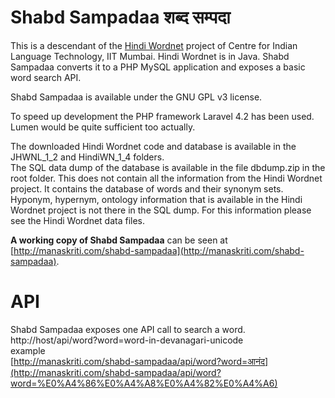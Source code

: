 Shabd Sampadaa शब्द सम्पदा
========================

This is a descendant of the [Hindi Wordnet](http://www.cfilt.iitb.ac.in/wordnet/webhwn/) project of Centre for Indian Language Technology, IIT Mumbai.
Hindi Wordnet is in Java. Shabd Sampadaa converts it to a PHP MySQL application and exposes a basic word search API.

Shabd Sampadaa is available under the GNU GPL v3 license.

To speed up development the PHP framework Laravel 4.2 has been used. Lumen would be quite sufficient too actually.

The downloaded Hindi Wordnet code and database is available in the JHWNL_1_2 and HindiWN_1_4 folders.  
The SQL data dump of the database is available in the file dbdump.zip in the root folder. This does not contain all the information from the Hindi Wordnet project. It contains the database of words and their synonym sets. Hyponym, hypernym, ontology information that is available in the Hindi Wordnet project is not there in the SQL dump. For this information please see the Hindi Wordnet data files.

**A working copy of Shabd Sampadaa** can be seen at [http://manaskriti.com/shabd-sampadaa](http://manaskriti.com/shabd-sampadaa).

API
===
Shabd Sampadaa exposes one API call to search a word.   
http://host/api/word?word=word-in-devanagari-unicode  
example  
[http://manaskriti.com/shabd-sampadaa/api/word?word=आनंद](http://manaskriti.com/shabd-sampadaa/api/word?word=%E0%A4%86%E0%A4%A8%E0%A4%82%E0%A4%A6)
